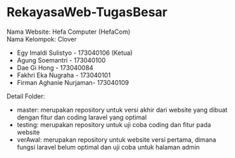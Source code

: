 # RekayasaWeb-TugasBesar

Nama Website: Hefa Computer (HefaCom) <br>
Nama Kelompok: Clover <br>
- Egy Imaldi Sulistyo - 173040106 (Ketua)
- Agung Soemantri - 173040100
- Dae Gi Hong - 173040084
- Fakhri Eka Nugraha - 173040101
- Firman Aghanie Nurjaman- 173040109

Detail Folder:<br>
- master: merupakan repository untuk versi akhir dari website yang dibuat dengan fitur dan coding laravel yang optimal
- testing: merupakan repository untuk uji coba coding dan fitur pada website
- verAwal: merupakan repository untuk website versi pertama, dimana fungsi laravel belum optimal dan uji coba untuk halaman admin

